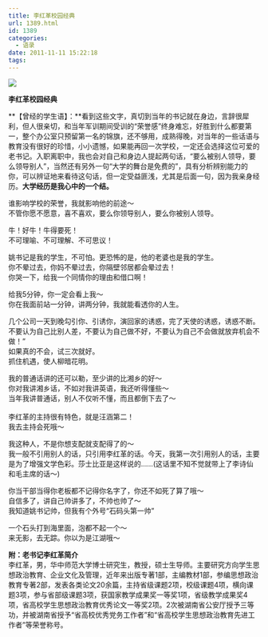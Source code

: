 ```yaml
---
title: 李红革校园经典
url: 1389.html
id: 1389
categories:
  - 语录
date: 2011-11-11 15:22:18
tags:
---
```


![](http://photo.guolaijie.com/rooufer/attachments/month_1111/m20111111152150.jpg)  
  

**李红革校园经典**

  
**【曾经的学生语】：**看到这些文字，真切到当年的书记就在身边，言辞很犀利，但人很亲切，和当年军训期间受训的“荣誉感”终身难忘，好胜到什么都要第一，整个办公室只预留第一名的锦旗，还不够用，成熟得晚，对当年的一些话语与教育没有很好的珍惜，小小遗憾，如果能再回一次学校，一定还会选择这位可爱的老书记。入职离职中，我也会对自己和身边人提起两句话，“要么被别人领导，要么领导别人”，当然还有另外一句“大学的舞台是免费的”，具有分析辨别能力的你，可以辨证地来看待这句话，但一定受益匪浅，尤其是后面一句，因为我亲身经历。**大学经历是我心中的一个结。**  
  
谁影响学校的荣誉，我就影响他的前途～  
不管你愿不愿意，喜不喜欢，要么你领导别人，要么你被别人领导。  
  
牛！好牛！牛得要死！  
不可理喻、不可理解、不可思议！  
  
姚书记是我的学生，不可怕。更恐怖的是，他的老婆也是我的学生。  
你不晕过去，你妈不晕过去，你隔壁邻居都会晕过去！  
你哭一下，给我一个同情你的理由和借口啊！  
  
给我5分钟，你一定会看上我～  
你在我面前站一分钟，讲两分钟，我就能看透你的人生。  
  
几个公司一天到晚勾引你、引诱你，演回家的诱惑，完了天使的诱惑，诱惑不断。  
不要认为自己比别人差，不要认为自己做不好，不要认为自己不会做就放弃机会不做！”  
如果真的不会，试三次就好。  
抓住机遇，使人柳暗花明。  
  
我的普通话讲的还可以勒，至少讲的比湘乡的好～  
你对我讲湘乡话，不如对我讲英语，我还听得懂些～  
当年我讲普通话，别人不仅听不懂，而且都倒下去了～  
                
李红革的主持很有特色，就是汪涵第二！  
我去主持会死哦～  
  
我这种人，不是你想支配就支配得了的～  
我一般不引用别人的话，只引用李红革的话。今天，我第一次引用别人的话，主要是为了增强文学色彩。莎士比亚是这样说的……(这话里不知不觉就带上了李诗仙和毛主席的话～)  
  
你当干部当得你老板都不记得你名字了，你还不如死了算了哦～  
自信多了，讲自己帅讲多了，不帅也帅了～  
我知道姚书记帅，但我有个外号“石码头第一帅”  
  
一个石头打到海里面，泡都不起一个～  
来无影，去无踪。你以为是江湖哦～  
  
  
**附：老书记李红革简介**  
李红革，男，华中师范大学博士研究生，教授，硕士生导师。主要研究方向学生思想政治教育、企业文化及管理，近年来出版专著1部，主编教材1部，参编思想政治教育专著2部，发表各类论文20余篇，主持省级课题2项，校级课题4项，横向课题3项，参与省部级课题3项，获国家教学成果奖一等奖1项，省级教学成果奖4项，省高校学生思想政治教育优秀论文一等奖2项。2次被湖南省公安厅授予三等功，并被湖南省授予“省高校优秀党务工作者”和“省高校学生思想政治教育先进工作者”等荣誉称号。